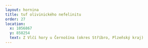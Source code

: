 ```yaml
---
layout: hornina
title: tuf olivinického nefelinitu
order: 27
location:
  x: 1056867
  y: 858254
  text: Z Vlčí hory u Černošína (okres Stříbro, Plzeňský kraj)
---
```


